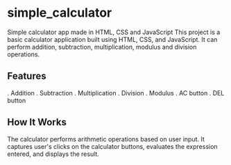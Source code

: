 # simple_calculator
Simple calculator app made in HTML, CSS and JavaScript
This project is a basic calculator application built using HTML, CSS, and JavaScript. 
It can perform addition, subtraction, multiplication, modulus and division operations.
## Features
 . Addition
 . Subtraction
 . Multiplication
 . Division
 . Modulus
 . AC button
 . DEL button
## How It Works
The calculator performs arithmetic operations based on user input. It captures user's clicks on the calculator buttons, evaluates the expression entered, and displays the result.
